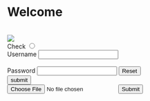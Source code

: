 <!-- thracianus.github.io
# deneme.github.io -->
<html>
    <head>
    <title>
        Selamlar
    </title>
        <link rel="stylesheet" href="style.css"</link>
    </head>

<body>
    <h1>Welcome</h1>
    <br>
    <img src="https://cdn.freecodecamp.org/curriculum/cat-photo-app/relaxing-cat.jpg">
    <br>
    Check
<input type="radio">
<br>
<form>
<label for="name">Username</label>
<input type="text" id="name" name="name">
<br><br>
<label for="parola">Password</label>
<input type="text" id="pass" name="parola">
<button type="reset">Reset</button>
<br>
<input type="submit" value="submit"/>
    <br>
    <input type="file" id="myFile" name="filename">
  <input type="submit">


</form>
</body>




</html>
